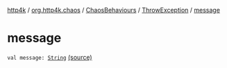 [http4k](../../../index.md) / [org.http4k.chaos](../../index.md) / [ChaosBehaviours](../index.md) / [ThrowException](index.md) / [message](./message.md)

# message

`val message: `[`String`](https://kotlinlang.org/api/latest/jvm/stdlib/kotlin/-string/index.html) [(source)](https://github.com/http4k/http4k/blob/master/http4k-testing-chaos/src/main/kotlin/org/http4k/chaos/ChaosBehaviours.kt#L60)